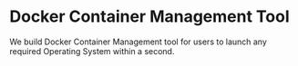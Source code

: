 # Docker Container Management Tool
 We build Docker Container Management tool for users to launch any required Operating System  within a second.
